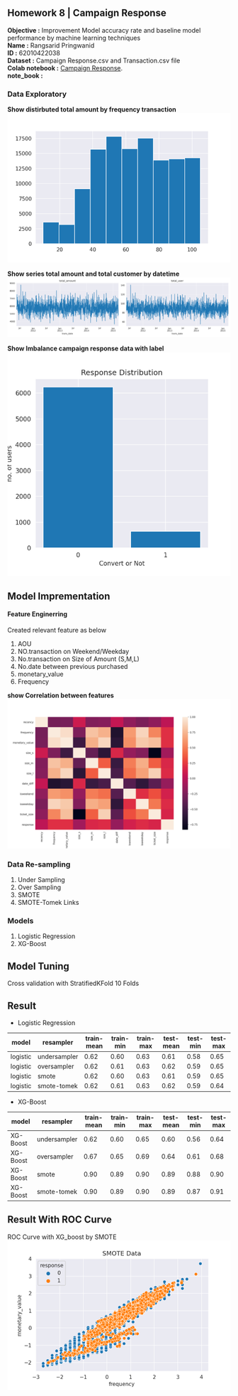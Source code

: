 ## Homework 8 | Campaign Response
**Objective :** Improvement Model accuracy rate and baseline model performance by machine learning techniques </br>
**Name :** Rangsarid Pringwanid  </br>
**ID :** 62010422038 </br>
**Dataset :**  Campaign Response.csv and Transaction.csv file </br> 
**Colab notebook :**   [Campaign Response](https://colab.research.google.com/drive/1Or1rr0r46I23JxAWh4N1eBPQoYzkoyLJ#scrollTo=PmAzfXwhHTgo). </br>
**note_book :** </br>

### Data Exploratory 
**Show distirbuted total amount by  frequency transaction** </br>
![Screenshot](Hw8_img/distributed.png) 

**Show series total amount and total customer by  datetime** </br>
![Screenshot](Hw8_img/date_amount.png) 

**Show Imbalance campaign response data with label** </br>
![Screenshot](Hw8_img/Campaign_res.png) 

## Model Imprementation 
#### Feature Enginerring 
  Created relevant feature as below </br>
  1. AOU </br>
  2. NO.transaction on Weekend/Weekday </br>
  3. No.transaction on  Size of Amount (S,M,L) </br>
  4. No.date between previous purchased
  5. monetary_value
  6. Frequency

**show Correlation between features** 
![Screenshot](Hw8_img/heatmap.png) 


### Data Re-sampling 
  1. Under Sampling
  2. Over Sampling
  3. SMOTE
  4. SMOTE-Tomek Links

### Models
  1. Logistic Regression
  2. XG-Boost
## Model Tuning 
   Cross validation with StratifiedKFold 10 Folds
   

## Result    
- Logistic Regression  </br>

|  model  |	resampler   |	train-mean |	train-min |	train-max | test-mean |	test-min |	test-max |
| --- | --- | --- | --- | --- | --- | --- | --- | 
| logistic | undersampler |	 0.62    | 0.60       |  0.63      |  0.61    |	 0.58    |   0.65    |
| logistic	| oversampler	|      0.62	   | 	    0.61      |    0.63      |     0.62    |	  0.59      |    0.65     |
| logistic	| smote	      |      0.62  | 	 0.60    |    0.63   |   0.61    |		  0.59      |     0.65    |
| logistic	| smote-tomek	 |      0.62 	   | 	  0.61    |	  0.63    |    0.62  |	  0.59 |   0.64  |
  
- XG-Boost  </br>
  
|  model  |	resampler   |	train-mean |	train-min |	train-max | test-mean |	test-min |	test-max |
| --- | --- | --- | --- | --- | --- | --- | --- | 
| XG-Boost | undersampler |	 0.62    | 0.60       |  0.65      |  0.60    |	 0.56   |   0.64    |
| XG-Boost	| oversampler	|      0.67 	   | 	    0.65      |    0.69      |     0.64    |	  0.61      |    0.68     |
| XG-Boost	| smote	      |      0.90  | 	 0.89    |    0.90   |   0.89    |		  0.88      |     0.90    |
| XG-Boost	| smote-tomek	 |      0.90	   | 	  0.89    |	  0.90    |    0.89  |	  0.87 |   0.91  |
  
## Result With ROC Curve 
ROC Curve with XG_boost by SMOTE
![Screenshot](Hw8_img/SMOTE_1.png) 
    


